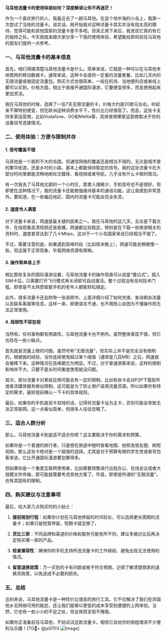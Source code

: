 **马耳他流量卡的使用体验如何？深度解读让你不再迷茫！**

作为一个喜欢旅行的人，我最近去了一趟马耳他。在这个地中海的小岛上，我第一次尝试了当地的流量卡。说实话，刚开始我对这种流量卡其实并没有抱太高的期待，觉得可能和其他国家的流量卡差不多吧。但真正用下来后，我发现它真的有它的独特之处。今天我就来跟大家分享一下我的使用体验，希望能给即将前往马耳他的朋友们提供一点参考。

### 一、马耳他流量卡的基本信息

首先，咱们得搞清楚马耳他流量卡是什么。简单来说，它就是一种可以在马耳他本地使用的移动数据卡。通常来说，这种卡会提供一定量的流量套餐，比如几天内的无限流量或者固定流量包。购买方式也很简单，一般在机场、当地便利店或者线上都可以买到。价格方面，相比于直接开通国际漫游，它要便宜得多，而且使用起来更加灵活。

我在马耳他的时候，选择了一张7天无限流量的卡，价格大约是20欧元左右。听起来不算特别便宜，但在欧洲这种消费水平下，性价比已经很高了。而且，这张卡支持多家运营商，比如Vodafone、GO和Melita等，具体使用哪家运营商取决于你的设备信号连接情况。

### 二、使用体验：方便与限制并存

#### 1. **信号覆盖不错**
马耳他是一个面积不大的岛国，但通信网络的覆盖还是相当不错的。无论是城市里的繁华街道，还是乡村的小路，基本上都能保持稳定的信号。我的这张流量卡在大部分时间里都能流畅地刷社交媒体、看视频或者导航，几乎没有什么卡顿的情况。

有一次我去了马耳他北部的一个小村庄，那里人烟稀少，手机信号也不是很好。但即使在这种情况下，我的流量卡还能勉强维持基本的通话功能，这让我感到非常意外。要知道，在一些偏远地区，国内的流量卡可能会完全失灵。

#### 2. **速度令人满意**
对于流量卡来说，网速是最关键的因素之一。我在马耳他的这几天，无论是下载文件、在线观看高清视频还是直播，网速都比较稳定。特别是在下载一些旅游相关的资料时，速度甚至达到了几十Mbps，这对于一个小岛国家来说已经相当不错了。

不过，需要注意的是，如果遇到高峰时段（比如周末晚上），网速可能会稍微慢一些。但这属于正常现象，毕竟网络资源有限嘛。

#### 3. **操作简单易上手**
相比那些复杂的国际漫游设置，马耳他流量卡的操作简直可以说是“傻瓜式”。插入SIM卡后，只需要打开飞行模式再关闭即可自动激活。整个过程没有任何技术门槛，即使是不太熟悉智能手机的老年人都能轻松搞定。

此外，很多流量卡还会附带一张说明书，上面详细介绍了如何充值、查询剩余流量以及联系客服等信息。这样一来，即便语言不通，也不用担心会因为不懂操作而无法正常使用。

#### 4. **局限性不容忽视**
当然啦，任何事物都有两面性，马耳他流量卡也不例外。虽然整体表现不错，但它也存在一些小缺点。

首先就是流量上限的问题。虽然号称“无限流量”，但实际上并不是完全没有限制的。根据我的经验，当你连续使用超过某个阈值（通常是几百MB）之后，网速就会被降下来。这种情况在高峰期尤为明显。不过，对于普通游客来说，这样的限制影响并不大，只要不是长时间重度使用就没问题。

其次，部分流量卡对某些应用可能会有一定的限制。比如有些卡会对P2P下载软件或者流媒体服务做出限制，这可能是为了防止用户滥用流量资源。所以如果你有特定的需求，最好提前确认一下卡的具体规则。

最后，如果你的手机是双卡双待的话，记得将流量卡设为主卡，否则可能会导致无法正常联网。这一点看似简单，但很多人往往忽略了。

### 三、适合人群分析

那么，马耳他流量卡到底适不适合你呢？这主要取决于你的需求和预算。

如果你是一个普通的旅行者，只是想在旅途中随时查看地图、拍照发朋友圈、刷短视频，那么这张卡绝对是一个超值的选择。尤其是对于预算有限的学生党或者背包客来说，它比开通国际漫游要划算得多。

但如果你是一个重度互联网使用者，比如需要频繁进行远程办公、在线会议或者大规模文件传输，那可能就需要考虑其他方案了。毕竟，即使是所谓的“无限流量”，也有其固有的限制。

### 四、购买建议与注意事项

最后，给大家几点购买时的小贴士：

1. **提前规划行程**：如果你计划在马耳他停留的时间较长，可以选择更长周期的流量卡；如果只是短暂停留，短期卡就足够了。
   
2. **货比三家**：不同品牌和渠道的价格和服务可能有所不同，建议多做对比后再决定购买哪一家的产品。

3. **检查兼容性**：确保你的手机支持所选流量卡的工作频段，避免出现无法使用的情况。

4. **留意退换政策**：万一买到的卡有问题或者不符合预期，记得了解清楚商家的退换货政策，以免造成不必要的损失。

### 五、总结

总的来说，马耳他流量卡是一种性价比很高的旅行工具。它不仅解决了我们在异国他乡无网络可用的尴尬，还让我们能够以更低的成本享受到便捷的上网体验。当然，它也有一些小小的不足之处，但总体而言瑕不掩瑜。

如果你正准备前往马耳他，不妨试试这款流量卡。相信它会给你的旅程增添不少便利与乐趣！[TG💪+ @jx0703 ![Image](https://github.com/user-attachments/assets/dbca1d08-cadb-493c-b0ec-ad6f7a83f270)]